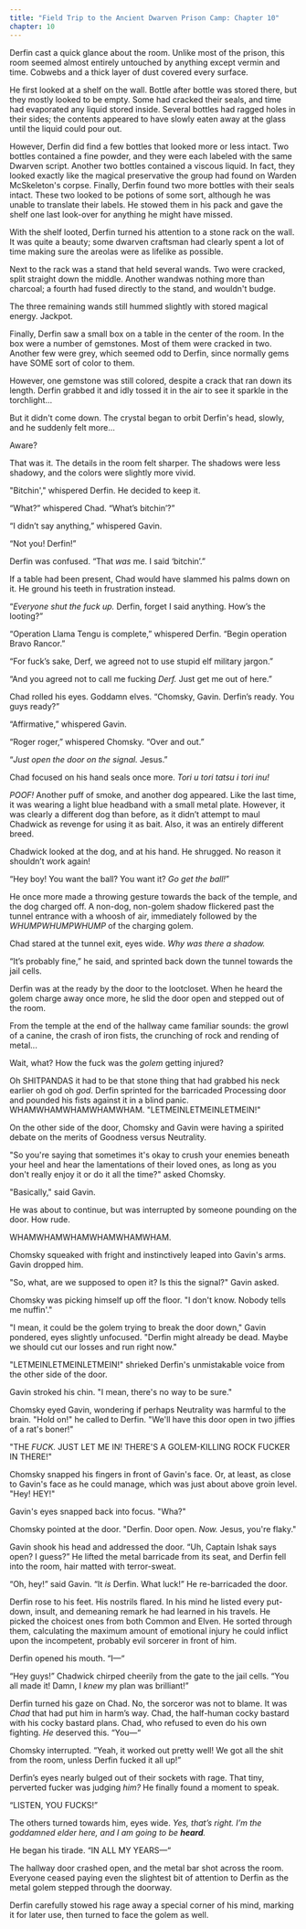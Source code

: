 ```yaml
---
title: "Field Trip to the Ancient Dwarven Prison Camp: Chapter 10"
chapter: 10
---
```


Derfin cast a quick glance about the room. Unlike most of the prison, this room seemed almost entirely untouched by anything except vermin and time. Cobwebs and a thick layer of dust covered every surface.

He first looked at a shelf on the wall. Bottle after bottle was stored there, but they mostly looked to be empty. Some had cracked their seals, and time had evaporated any liquid stored inside. Several bottles had ragged holes in their sides; the contents appeared to have slowly eaten away at the glass until the liquid could pour out.

<!--more-->

However, Derfin did find a few bottles that looked more or less intact. Two bottles contained a fine powder, and they were each labeled with the same Dwarven script. Another two bottles contained a viscous liquid. In fact, they looked exactly like the magical preservative the group had found on Warden McSkeleton's corpse. Finally, Derfin found two more bottles with their seals intact. These two looked to be potions of some sort, although he was unable to translate their labels. He stowed them in his pack and gave the shelf one last look-over for anything he might have missed.

With the shelf looted, Derfin turned his attention to a stone rack on the wall. It was quite a beauty; some dwarven craftsman had clearly spent a lot of time making sure the areolas were as lifelike as possible.

Next to the rack was a stand that held several wands. Two were cracked, split straight down the middle. Another wandwas nothing more than charcoal; a fourth had fused directly to the stand, and wouldn't budge.

The three remaining wands still hummed slightly with stored magical energy. Jackpot.

Finally, Derfin saw a small box on a table in the center of the room. In the box were a number of gemstones. Most of them were cracked in two. Another few were grey, which seemed odd to Derfin, since normally gems have SOME sort of color to them.

However, one gemstone was still colored, despite a crack that ran down its length. Derfin grabbed it and idly tossed it in the air to see it sparkle in the torchlight...

But it didn't come down. The crystal began to orbit Derfin's head, slowly, and he suddenly felt more...

Aware?

That was it. The details in the room felt sharper. The shadows were less shadowy, and the colors were slightly more vivid.

"Bitchin'," whispered Derfin. He decided to keep it.

“What?” whispered Chad. “What’s bitchin’?”

“I didn’t say anything,” whispered Gavin.

“Not you! Derfin!”

Derfin was confused. “That _was_ me. I said ‘bitchin’.”

If a table had been present, Chad would have slammed his palms down on it. He ground his teeth in frustration instead.

“_Everyone shut the fuck up._ Derfin, forget I said anything. How’s the looting?”

“Operation Llama Tengu is complete,” whispered Derfin. “Begin operation Bravo Rancor.”

“For fuck’s sake, Derf, we agreed not to use stupid elf military jargon.”

“And you agreed not to call me fucking _Derf._ Just get me out of here.”

Chad rolled his eyes. Goddamn elves. “Chomsky, Gavin. Derfin’s ready. You guys ready?”

“Affirmative,” whispered Gavin.

“Roger roger,” whispered Chomsky. “Over and out.”

“_Just open the door on the signal._ Jesus.”

Chad focused on his hand seals once more. _Tori u tori tatsu i tori inu!_

_POOF!_ Another puff of smoke, and another dog appeared. Like the last time, it was wearing a light blue headband with a small metal plate. However, it was clearly a different dog than before, as it didn’t attempt to maul Chadwick as revenge for using it as bait. Also, it was an entirely different breed.

Chadwick looked at the dog, and at his hand. He shrugged. No reason it shouldn’t work again!

“Hey boy! You want the ball? You want it? _Go get the ball!_”

He once more made a throwing gesture towards the back of the temple, and the dog charged off. A non-dog, non-golem shadow flickered past the tunnel entrance with a whoosh of air, immediately followed by the _WHUMPWHUMPWHUMP_ of the charging golem.

Chad stared at the tunnel exit, eyes wide. _Why was there a shadow._

“It’s probably fine,” he said, and sprinted back down the tunnel towards the jail cells.

Derfin was at the ready by the door to the lootcloset. When he heard the golem charge away once more, he slid the door open and stepped out of the room.

From the temple at the end of the hallway came familiar sounds: the growl of a canine, the crash of iron fists, the crunching of rock and rending of metal...

Wait, what? How the fuck was the _golem_ getting injured?

Oh SHITPANDAS it had to be that stone thing that had grabbed his neck earlier oh god oh _god_. Derfin sprinted for the barricaded Processing door and pounded his fists against it in a blind panic. WHAMWHAMWHAMWHAMWHAM. "LETMEINLETMEINLETMEIN!"

On the other side of the door, Chomsky and Gavin were having a spirited debate on the merits of Goodness versus Neutrality.

"So you're saying that sometimes it's okay to crush your enemies beneath your heel and hear the lamentations of their loved ones, as long as you don't really enjoy it or do it all the time?" asked Chomsky.

"Basically," said Gavin.

He was about to continue, but was interrupted by someone pounding on the door. How rude.

WHAMWHAMWHAMWHAMWHAMWHAM.

Chomsky squeaked with fright and instinctively leaped into Gavin's arms. Gavin dropped him.

"So, what, are we supposed to open it? Is this the signal?" Gavin asked.

Chomsky was picking himself up off the floor. "I don't know. Nobody tells me nuffin'."

"I mean, it could be the golem trying to break the door down," Gavin pondered, eyes slightly unfocused. "Derfin might already be dead. Maybe we should cut our losses and run right now."

"LETMEINLETMEINLETMEIN!" shrieked Derfin's unmistakable voice from the other side of the door.

Gavin stroked his chin. "I mean, there's no way to be sure."

Chomsky eyed Gavin, wondering if perhaps Neutrality was harmful to the brain. "Hold on!" he called to Derfin. "We'll have this door open in two jiffies of a rat's boner!"

"THE _FUCK._ JUST LET ME IN! THERE'S A GOLEM-KILLING ROCK FUCKER IN THERE!"

Chomsky snapped his fingers in front of Gavin's face. Or, at least, as close to Gavin's face as he could manage, which was just about above groin level. "Hey! HEY!"

Gavin's eyes snapped back into focus. "Wha?"

Chomsky pointed at the door. "Derfin. Door open. _Now._ Jesus, you're flaky."

Gavin shook his head and addressed the door. “Uh, Captain Ishak says open? I guess?” He lifted the metal barricade from its seat, and Derfin fell into the room, hair matted with terror-sweat.

“Oh, hey!” said Gavin. “It _is_ Derfin. What luck!” He re-barricaded the door.

Derfin rose to his feet. His nostrils flared. In his mind he listed every put-down, insult, and demeaning remark he had learned in his travels. He picked the choicest ones from both Common and Elven. He sorted through them, calculating the  maximum amount of emotional injury he could inflict upon the incompetent, probably evil sorcerer in front of him.

Derfin opened his mouth. “I—“

“Hey guys!” Chadwick chirped cheerily from the gate to the jail cells. “You all made it! Damn, I _knew_ my plan was brilliant!”

Derfin turned his gaze on Chad. No, the sorceror was not to blame. It was _Chad_ that had put him in harm’s way. Chad, the half-human cocky bastard with his cocky bastard plans. Chad, who refused to even do his own fighting. _He_ deserved this. “You—“

Chomsky interrupted. “Yeah, it worked out pretty well! We got all the shit from the room, unless Derfin fucked it all up!”

Derfin’s eyes nearly bulged out of their sockets with rage. That tiny, perverted fucker was judging _him?_ He finally found a moment to speak.

“LISTEN, YOU FUCKS!”

The others turned towards him, eyes wide. _Yes, that’s right. I’m the goddamned elder here, and I am going to be **heard**._

He began his tirade. “IN ALL MY YEARS—“

The hallway door crashed open, and the metal bar shot across the room. Everyone ceased paying even the slightest bit of attention to Derfin as the metal golem stepped through the doorway.

Derfin carefully stowed his rage away a special corner of his mind, marking it for later use, then turned to face the golem as well.